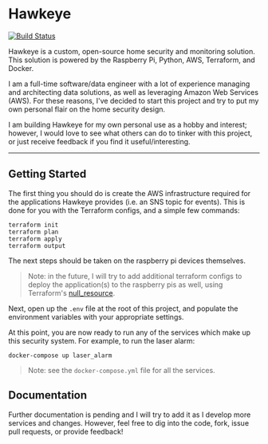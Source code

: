 # Hawkeye

[![Build Status](https://travis-ci.com/zcking/hawkeye.svg?branch=master)](https://travis-ci.com/zcking/hawkeye)

Hawkeye is a custom, open-source home security and monitoring solution.
This solution is powered by the Raspberry Pi, Python, AWS, Terraform, and Docker.

I am a full-time software/data engineer with a lot of experience managing
and architecting data solutions, as well as leveraging Amazon Web Services (AWS).
For these reasons, I've decided to start this project and try to put my own
personal flair on the home security design.

I am building Hawkeye for my own personal use as a hobby and interest;
however, I would love to see what others can do to tinker with this project,
or just receive feedback if you find it useful/interesting.

---

## Getting Started

The first thing you should do is create the AWS infrastructure required for
the applications Hawkeye provides (i.e. an SNS topic for events). This is done
for you with the Terraform configs, and a simple few commands:
```
terraform init
terraform plan
terraform apply
terraform output
```

The next steps should be taken on the raspberry pi devices themselves.
> Note: in the future, I will try to add additional terraform configs
to deploy the application(s) to the raspberry pis as well, using
Terraform's [null_resource](https://www.terraform.io/docs/provisioners/null_resource.html).

Next, open up the `.env` file at the root of this project, and populate
the environment variables with your appropriate settings.

At this point, you are now ready to run any of the services which make up this security system. For example, to run the laser alarm:
```
docker-compose up laser_alarm
```

> Note: see the `docker-compose.yml` file for all the services.

## Documentation

Further documentation is pending and I will try to add it as I develop more services and changes. However, feel free to dig into
the code, fork, issue pull requests, or provide feedback!